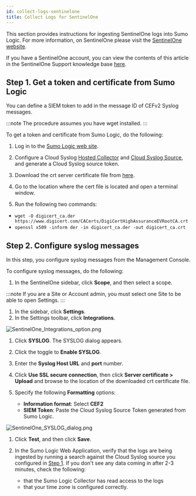 ```yaml
---
id: collect-logs-sentinelone
title: Collect Logs for SentinelOne
---
```



This section provides instructions for ingesting SentinelOne logs into Sumo Logic. For more information, on SentinelOne please visit the [SentinelOne website](https://www.sentinelone.com/).

If you have a SentinelOne account, you can view the contents of this article in the SentinelOne Support knowledge base [here](https://support.sentinelone.com/hc/en-us/articles/360007044894-Syslog-Integration-with-Sumo-Logic).

## Step 1. Get a token and certificate from Sumo Logic

You can define a SIEM token to add in the message ID of CEFv2 Syslog messages.

:::note
The procedure assumes you have wget installed.
:::

To get a token and certificate from Sumo Logic, do the following:

1. Log in to the [Sumo Logic web site](https://www.sumologic.com/).

1. Configure a Cloud Syslog [Hosted Collector](../collector-faqs/configure-limits-collector-caching.md) and [Cloud Syslog Source](/docs/send-data/hosted-collectors//cloud-syslog-source), and generate a Cloud Syslog source token. 

1. Download the crt server certificate file from [here](https://www.digicert.com/CACerts/DigiCertHighAssuranceEVRootCA.crt).

1. Go to the location where the cert file is located and open a terminal window.

1. Run the following two commands:
  * `wget -O digicert_ca.der https://www.digicert.com/CACerts/DigiCertHighAssuranceEVRootCA.crt`
  * `openssl x509 -inform der -in digicert_ca.der -out digicert_ca.crt`

## Step 2. Configure syslog messages

In this step, you configure syslog messages from the Management Console.

To configure syslog messages, do the following:

1. In the SentinelOne sidebar, click **Scope**, and then select a scope.

  :::note
  If you are a Site or Account admin, you must select one Site to be able to open Settings.
  :::

1. In the sidebar, click **Settings**.
1. In the Settings toolbar, click **Integrations**.

  ![SentinelOne_Integrations_option.png](/img/send-data/SentinelOne_Integrations_option.png)

1. Click **SYSLOG**. The SYSLOG dialog appears.
1. Click the toggle to **Enable SYSLOG**.
1. Enter the **Syslog Host URL** and **port** number.
1. Click **Use SSL secure connection**, then click **Server certificate \> Upload** and browse to the location of the downloaded crt certificate file.
1. Specify the following **Formatting** options:

   * **Information format**: Select **CEF2**
   * **SIEM Token**: Paste the Cloud Syslog Source Token generated from Sumo Logic.

  ![SentinelOne_SYSLOG_dialog.png](/img/send-data/SentinelOne_SYSLOG_dialog.png)

1. Click **Test**, and then click **Save**.

1. In the Sumo Logic Web Application, verify that the logs are being ingested by running a search against the Cloud Syslog source you configured in [Step 1](#step-1-get-a-token-and-certificate-from-sumo-logic). If you don't see any data coming in after 2-3 minutes, check the following:

   * that the Sumo Logic Collector has read access to the logs
   * that your time zone is configured correctly.

 
